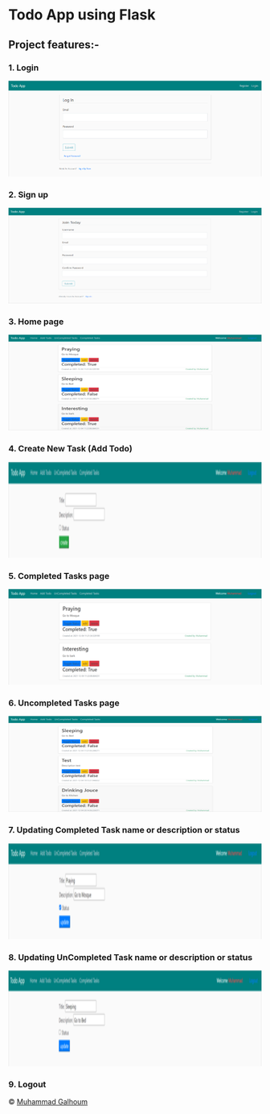 # Todo App using Flask

## Project features:-

### 1. Login

<img src="screenshots/Login.PNG" alt="login" width="660" height="190">

### 2. Sign up

<img src="screenshots/Register.PNG" alt="sign up" width="660" height="190">

### 3. Home page

<img src="screenshots/Home.PNG" alt="home" width="660" height="190">

### 4. Create New Task (Add Todo)

<img src="screenshots/add-new-task.png" alt="add task" width="660" height="190">

### 5. Completed Tasks page

<img src="screenshots/completed-tasks.png" alt="completed tasks" width="660" height="190">

### 6. Uncompleted Tasks page

<img src="screenshots/uncompleted-tasks.png" alt="uncompleted tasks" width="660" height="190">

### 7. Updating Completed Task name or description or status

<img src="screenshots/edit-completed-task.png" alt="updating completed tasks" width="660" height="190">

### 8. Updating UnCompleted Task name or description or status

<img src="screenshots/edit-uncompleted-task.png" alt="updating uncompleted tasks" width="660" height="190">

### 9. Logout

&copy; [Muhammad Galhoum](https://github.com/muhammadgalhoum "Muhammad Galhoum")
